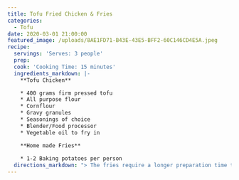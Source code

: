 ```yaml
---
title: Tofu Fried Chicken & Fries
categories:
  - Tofu
date: 2020-03-01 21:00:00
featured_image: /uploads/8AE1FD71-B43E-43E5-BFF2-60C146CD4E5A.jpeg
recipe:
  servings: 'Serves: 3 people'
  prep:
  cook: 'Cooking Time: 15 minutes'
  ingredients_markdown: |-
    **Tofu Chicken**

    * 400 grams firm pressed tofu
    * All purpose flour
    * Cornflour
    * Gravy granules
    * Seasonings of choice
    * Blender/Food processor
    * Vegetable oil to fry in

    **Home made Fries**
   
    * 1-2 Baking potatoes per person
  directions_markdown: "> The fries require a longer preparation time than the tofu if you're choosing to cook both or you can just use frozen chips I guess or no chips at all. You're the master of your own destiny.\n\n**Fries**\n\n1. Peel each of your potatoes and cut into fry sized pieces\n2. Place each cut fry into a bowl of cold water as you go to stop them from discoloring due to oxidation from the air&nbsp;\n3. Once you've cut up all the potatoes fill up the bowl of fries with more cold water and empty it a few times. The goal here is to rinse off as much starch from the fries as possible. If you cook rice regularly you're already familiar with this step.\n4. Place the fries in the fridge in a bowl of clean cold salted water for 2 hours. Starch is the enemy here. The rinsing and the 2 hour soak will remove the bulk of the starch on the outside and inside the chips. **If you skip this step your fries will be bad. All good fries start life as a low starch potato. \U0001F64F**\n5. Drain the fries in a colander or sieve and pat dry. **Oil and water aren't friends.&nbsp;**\n\n6. &nbsp;Heat oil in a saucepan ready to fry. Add enough oil to cover your fries. If you have a thermometer you want your oil at 180 Celsius. If like me you don't own a thermometer you can place a wooden skewer or wooden spoon into the oil, if little bubbles start to form around the wooden object your oil its hot enough.&nbsp;\n\n7. Fry until golden brown\n\n8. Remove shake off any excess oil and apply liberally with salt and any seasoning of choice.\n\n&nbsp;\n\n**Tofu**\n\n1. Press your tofu. Think its pressed enough? press it some more.\n2. Marinade your tofu in a bowl or container of vegan chicken flavoured instant gravy e.g bisto for at least 30 minutes. **This is important** as it gives a chicken flavour and also allows the breading to stick to the tofu, in place of using an egg.\n3. Place tofu in blender with 1-2 tablespoons of cornflour and pulse until tofu has the consistency of a burger patty texture<br><br>&nbsp;***Why blend the tofu? 2 reasons. One is that you can now form the tofu into any shape your heart desires. Two the uneven shape and texture is how you get that lovely craggly texture where the flour has packed into the little nooks of the tofu. It also seems to hold the breading better than breading a standard square piece of tofu.&nbsp;***<br>&nbsp;\n4. In a suitably sized tray add all purpose flour and your seasonings of choice and combine thoroughly\n5. Form your tofu one piece at a time into whichever shape you desire, in this case strips alternatively this same recipe applies if you want to make chicken tofu burgers, just make them burger shaped.\n6. Coat each shaped piece of tofu in your flour mixture and set each piece aside until you've coated all the pieces.&nbsp;\n7. Heat oil in a saucepan large enough to accommodate several tofu pieces at a time. If you have a thermometer you want your oil at 180 Celsius. If like me you don't own a thermometer you can place a wooden skewer or wooden spoon into the oil, if little bubbles start to form around your wooden object then the oil its hot enough.&nbsp; Alternatively you can drop a small piece of battered tofu in to gauge the temperature. If your oil is too hot your tofu will taste greasy and nasty.&nbsp; Be mindful also that the &nbsp;temperature of your oil will drop if you add too many pieces at once.\n8. As we're cooking plant based we don't have to worry about the tofu being raw or under cooked so cook your pieces until they are golden, remember your tofu will continue to darken outside of the pan due to the residual heat.\n9. If you want your tofu chicken extra crispy you can do a shorter first fry and then put the pieces back in for a second shorter fry at a slightly higher temperature.\n\n**Any questions message me.&nbsp;**\n\n**\\- James&nbsp;**\n\n&nbsp;\n\n&nbsp;"
---
```


